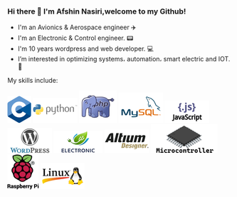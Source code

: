 ### Hi there 👋 I'm Afshin Nasiri,welcome to my Github!
- I'm an Avionics & Aerospace engineer ✈️ 
- I'm an Electronic & Control engineer. 📟
- I'm 10 years wordpress and web developer. 💻
- I’m interested in optimizing systems، automation، smart electric and IOT.🔌

My skills include:  

![alt text](https://raw.githubusercontent.com/afshinnasiri/afshinnasiri/main/img/C.png)
![alt text](https://raw.githubusercontent.com/afshinnasiri/afshinnasiri/main/img/python.png)
![alt text](https://raw.githubusercontent.com/afshinnasiri/afshinnasiri/main/img/php.jpg)
![alt text](https://raw.githubusercontent.com/afshinnasiri/afshinnasiri/main/img/mysql.png)
![alt text](https://raw.githubusercontent.com/afshinnasiri/afshinnasiri/main/img/javascript.png)
![alt text](https://raw.githubusercontent.com/afshinnasiri/afshinnasiri/main/img/wordpress.png)
![alt text](https://raw.githubusercontent.com/afshinnasiri/afshinnasiri/main/img/electronic.png)
![alt text](https://raw.githubusercontent.com/afshinnasiri/afshinnasiri/main/img/altium.png)
![alt text](https://raw.githubusercontent.com/afshinnasiri/afshinnasiri/main/img/micro.png)
![alt text](https://raw.githubusercontent.com/afshinnasiri/afshinnasiri/main/img/Raspberry_Pi.png)
![alt text](https://raw.githubusercontent.com/afshinnasiri/afshinnasiri/main/img/linux.png)






<!--
**afshinnasiri/afshinnasiri** is a ✨ _special_ ✨ repository because its `README.md` (this file) appears on your GitHub profile.

Here are some ideas to get you started:

- 🔭 I’m currently working on ...
- 🌱 I’m currently learning ...
- 👯 I’m looking to collaborate on ...
- 🤔 I’m looking for help with ...
- 💬 Ask me about ...
- 📫 How to reach me: ...
- 😄 Pronouns: ...
- ⚡ Fun fact: ...
-->

